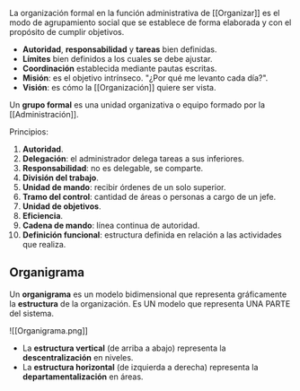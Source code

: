 La organización formal en la función administrativa de [[Organizar]] es el modo de agrupamiento social que se establece de forma elaborada y con el propósito de cumplir objetivos.

- **Autoridad**, **responsabilidad** y **tareas** bien definidas.
- **Límites** bien definidos a los cuales se debe ajustar.
- **Coordinación** establecida mediante pautas escritas.
- **Misión**: es el objetivo intrínseco. "¿Por qué me levanto cada día?".
- **Visión**: es cómo la [[Organización]] quiere ser vista.

Un **grupo formal** es una unidad organizativa o equipo formado por la [[Administración]].

Principios:

1. **Autoridad**.
2. **Delegación**: el administrador delega tareas a sus inferiores.
3. **Responsabilidad**: no es delegable, se comparte.
4. **División del trabajo**.
5. **Unidad de mando**: recibir órdenes de un solo superior.
6. **Tramo del control**: cantidad de áreas o personas a cargo de un jefe.
7. **Unidad de objetivos**.
8. **Eficiencia**.
9. **Cadena de mando**: línea continua de autoridad.
10. **Definición funcional**: estructura definida en relación a las actividades que realiza.

## Organigrama

Un **organigrama** es un modelo bidimensional que representa gráficamente la **estructura** de la organización. Es UN modelo que representa UNA PARTE del sistema.

![[Organigrama.png]]

- La **estructura vertical** (de arriba a abajo) representa la **descentralización** en niveles.
- La **estructura horizontal** (de izquierda a derecha) representa la **departamentalización** en áreas.
